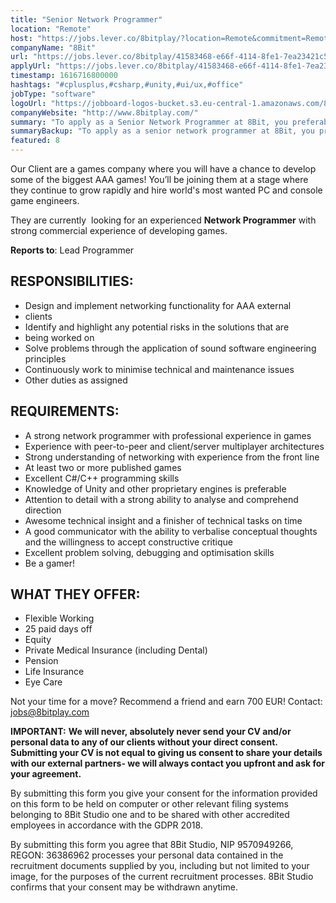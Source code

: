 ```yaml
---
title: "Senior Network Programmer"
location: "Remote"
host: "https://jobs.lever.co/8bitplay/?location=Remote&commitment=Remote"
companyName: "8Bit"
url: "https://jobs.lever.co/8bitplay/41583468-e66f-4114-8fe1-7ea23421c597"
applyUrl: "https://jobs.lever.co/8bitplay/41583468-e66f-4114-8fe1-7ea23421c597/apply"
timestamp: 1616716800000
hashtags: "#cplusplus,#csharp,#unity,#ui/ux,#office"
jobType: "software"
logoUrl: "https://jobboard-logos-bucket.s3.eu-central-1.amazonaws.com/8bit"
companyWebsite: "http://www.8bitplay.com/"
summary: "To apply as a Senior Network Programmer at 8Bit, you preferably need to have with strong commercial experience of developing games."
summaryBackup: "To apply as a senior network programmer at 8Bit, you preferably need to have some knowledge of: #unity, #ui/ux, #office."
featured: 8
---
```


Our Client are a games company where you will have a chance to develop some of the biggest AAA games! You’ll be joining them at a stage where they continue to grow rapidly and hire world's most wanted PC and console game engineers.

They are currently  looking for an experienced **Network Programmer** with strong commercial experience of developing games.

**Reports to**: Lead Programmer

## RESPONSIBILITIES:

*   Design and implement networking functionality for AAA external
*   clients
*   Identify and highlight any potential risks in the solutions that are
*   being worked on
*   Solve problems through the application of sound software engineering principles
*   Continuously work to minimise technical and maintenance issues
*   Other duties as assigned

## REQUIREMENTS:

*   A strong network programmer with professional experience in games
*   Experience with peer-to-peer and client/server multiplayer architectures
*   Strong understanding of networking with experience from the front line
*   At least two or more published games
*   Excellent C#/C++ programming skills
*   Knowledge of Unity and other proprietary engines is preferable
*   Attention to detail with a strong ability to analyse and comprehend direction
*   Awesome technical insight and a finisher of technical tasks on time
*   A good communicator with the ability to verbalise conceptual thoughts and the willingness to accept constructive critique
*   Excellent problem solving, debugging and optimisation skills
*   Be a gamer!

## WHAT THEY OFFER:

*   Flexible Working
*   25 paid days off
*   Equity
*   Private Medical Insurance (including Dental)
*   Pension
*   Life Insurance
*   Eye Care

Not your time for a move? Recommend a friend and earn 700 EUR! Contact: jobs@8bitplay.com

**IMPORTANT:** **We will never, absolutely never send your CV and/or personal data to any of our clients without your direct consent. Submitting your CV is not equal to giving us consent to share your details with our external partners- we will always contact you upfront and ask for your agreement.**

By submitting this form you give your consent for the information provided on this form to be held on computer or other relevant filing systems belonging to 8Bit Studio one and to be shared with other accredited employees in accordance with the GDPR 2018.

By submitting this form you agree that 8Bit Studio, NIP 9570949266, REGON: 36386962 processes your personal data contained in the recruitment documents supplied by you, including but not limited to your image, for the purposes of the current recruitment processes. 8Bit Studio confirms that your consent may be withdrawn anytime.
